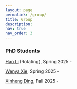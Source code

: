 ```yaml
---
layout: page
permalink: /group/
title: Group
description: 
nav: true
nav_order: 3
---
```


### PhD Students
[Hao Li](https://www.linkedin.com/in/hao-li-622a371a9/) (Rotating), Spring 2025 -

[Wenya Xie](https://wenyaxie023.github.io/), Spring 2025 -

[Xinheng Ding](https://asherding.com/), Fall 2025 -
